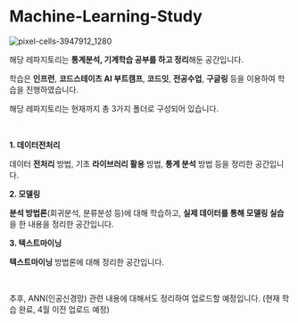 # Machine-Learning-Study
![pixel-cells-3947912_1280](https://user-images.githubusercontent.com/79372217/115179032-65d47000-a10d-11eb-963b-cd9271d7eaca.png)


해당 레파지토리는 **통계분석, 기계학습 공부를 하고 정리**해둔 공간입니다.

학습은 **인프런**, **코드스테이츠 AI 부트캠프**, **코드잇**, **전공수업**, **구글링** 등을 이용하여 학습을 진행하였습니다.

해당 레파지토리는 현재까지 총 3가지 폴더로 구성되어 있습니다.

&nbsp;

**1. 데이터전처리**

데이터 **전처리** 방법, 기초 **라이브러리 활용** 방법, **통계 분석** 방법 등을 정리한 공간입니다.

**2. 모델링**

**분석 방법론**(회귀분석, 분류분성 등)에 대해 학습하고, **실제 데이터를 통해 모델링 실습**을 한 내용을 정리한 공간입니다.

**3. 텍스트마이닝**

**텍스트마이닝** 방법론에 대해 정리한 공간입니다.


&nbsp;

추후, ANN(인공신경망) 관련 내용에 대해서도 정리하여 업로드할 예정입니다. (현재 학습 완료, 4월 이전 업로드 예정)
